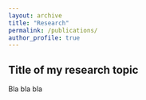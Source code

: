 ```yaml
---
layout: archive
title: "Research"
permalink: /publications/
author_profile: true
---
```


## Title of my research topic

Bla bla bla
